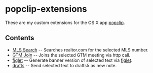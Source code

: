 # popclip-extensions

These are my custom extensions for the OS X app [popclip](http://pilotmoon.com/popclip/).

## Contents
- [MLS Search](/MLS_Search.popclipext) -- Searches realtor.com for the selected MLS number.
- [GTM Join](/GTM_Join.popclipext) -- Joins the selected GTM meeting via http call.
- [figlet](/figlet.popclipext) -- Generate banner version of selected text via [figlet](http://www.figlet.org/).
- [drafts](/drafts.popclipext) -- Send selected text to drafts5 as new note.